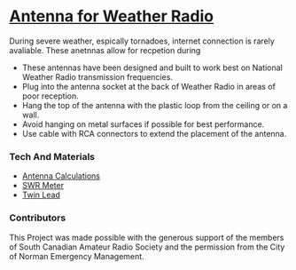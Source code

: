 # [Antenna for Weather Radio]
During severe weather, espically tornadoes, internet connection is rarely avaliable. These anetnnas allow for recpetion during  
- These antennas have been designed and built to work best on National Weather Radio transmission frequencies.
- Plug into the antenna socket at the back of Weather Radio in areas of poor reception.
- Hang the top of the antenna with the plastic loop from the ceiling or on a wall.
- Avoid hanging on metal surfaces if possible for best performance.
- Use cable with RCA connectors to extend the placement of the antenna.

### Tech And Materials
- [Antenna Calculations]
- [SWR Meter]
- [Twin Lead]

### Contributors
This Project was made possible with the generous support of the members of South Canadian Amateur Radio Society and the permission from the City of Norman Emergency Management. 

[Antenna for Weather Radio]: <>
[Antenna calculations]: < >
[SWR meter]:< >
[Twin lead]:< >
